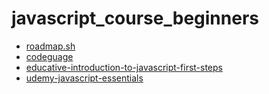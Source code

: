 # javascript_course_beginners

- [roadmap.sh](https://roadmap.sh/javascript)
- [codeguage](https://www.codeguage.com/courses/js/)
- [educative-introduction-to-javascript-first-steps](https://www.educative.io/courses/introduction-to-javascript-first-steps)
- [udemy-javascript-essentials](https://www.udemy.com/course/javascript-essentials/)
